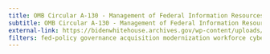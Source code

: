 ```yaml
---
title: OMB Circular A-130 - Management of Federal Information Resources
subtitle: OMB Circular A-130 - Management of Federal Information Resources
external-link: https://bidenwhitehouse.archives.gov/wp-content/uploads/legacy_drupal_files/omb/circulars/A130/a130revised.pdf
filters: fed-policy governance acquisition modernization workforce cybersecurity privacy-filter
---
```

